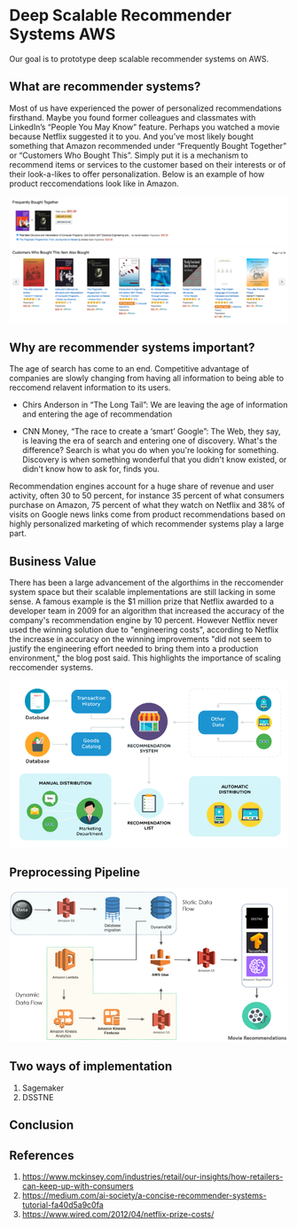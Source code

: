 # Deep Scalable Recommender Systems AWS
Our goal is to prototype deep scalable recommender systems on AWS.

## What are recommender systems?
Most of us have experienced the power of personalized recommendations firsthand. Maybe you found former colleagues and classmates with LinkedIn’s “People You May Know” feature. Perhaps you watched a movie because Netflix suggested it to you. And you’ve most likely bought something that Amazon recommended under “Frequently Bought Together” or “Customers Who Bought This”. Simply put it is a mechanism to recommend items or services to the customer based on their interests or of their look-a-likes to offer personalization. Below is an example of how product reccomendations look like in Amazon.

![Amazon Reccomendation Example](Images/Amazon_Page.png)

## Why are recommender systems important?

The age of search has come to an end. Competitive advantage of companies are slowly changing from having all information to being able to reccomend relavent information to its users.

- Chirs Anderson in “The Long Tail”:
We are leaving the age of information and entering the age of 	recommendation

- CNN Money, “The race to create a ‘smart’ Google”:
The Web, they say, is leaving the era of search and entering one of discovery. 	What's the difference? Search is what you do when you're looking for 	something. Discovery is when something wonderful that you didn't know existed, 	or didn't know how to ask for, finds you.


Recommendation engines account for a huge share of revenue and user activity, often 30 to 50 percent, for instance 35 percent of what consumers purchase on Amazon, 75 percent of what they watch on Netflix and 38% of visits on Google news links come from product recommendations based on highly personalized marketing of which recommender systems play a large part.

## Business Value

There has been a large advancement of the algorthims in the reccomender system space but their scalable implementations are still lacking in some sense. A famous example is the $1 million prize that Netflix awarded to a developer team in 2009 for an algorithm that increased the accuracy of the company's recommendation engine by 10 percent. However Netflix never used the winning solution due to "engineering costs", according to Netflix the increase in accuracy on the winning improvements "did not seem to justify the engineering effort needed to bring them into a production environment," the blog post said. This highlights the importance of scaling reccomender systems. 

![Recommendation_system_pipeline](Images/Recommendation_system_pipeline.png)

## Preprocessing Pipeline

![AWS_Pipeline](Images/AWS_Pipeline.png)

## Two ways of implementation 

1. Sagemaker
2. DSSTNE

## Conclusion

## References
1. https://www.mckinsey.com/industries/retail/our-insights/how-retailers-can-keep-up-with-consumers
2. https://medium.com/ai-society/a-concise-recommender-systems-tutorial-fa40d5a9c0fa
3. https://www.wired.com/2012/04/netflix-prize-costs/
